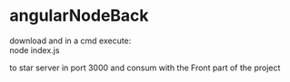 # angularNodeBack

download and in a cmd execute:  
 node index.js
 
 to star server in port 3000 and consum with the Front part of the project
 
